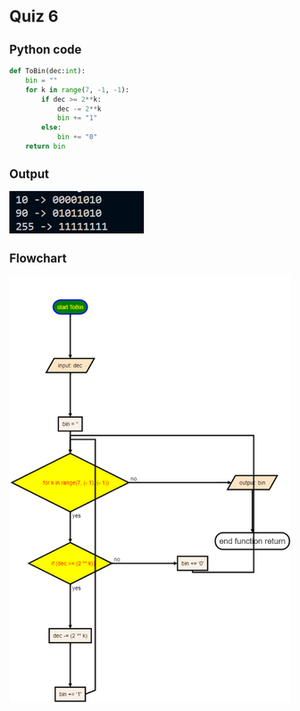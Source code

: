 # Quiz 6

## Python code
```python
def ToBin(dec:int):
    bin = ""
    for k in range(7, -1, -1):
        if dec >= 2**k:
            dec -= 2**k
            bin += "1"
        else:
            bin += "0"
    return bin
```

## Output
![](/assets/Q_6.1.png)

## Flowchart
![](/flowCharts/q6.png)